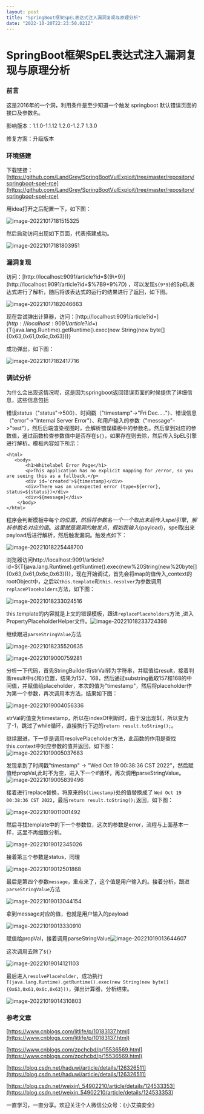 ```yaml
---
layout: post
title: "SpringBoot框架SpEL表达式注入漏洞复现与原理分析"
date: "2022-10-20T22:23:50.021Z"
---
```

SpringBoot框架SpEL表达式注入漏洞复现与原理分析
==============================

### 前言

这是2016年的一个洞，利用条件是至少知道一个触发 springboot 默认错误页面的接口及参数名。

影响版本：1.1.0-1.1.12 1.2.0-1.2.7 1.3.0

修复方案：升级版本

### 环境搭建

下载链接：[https://github.com/LandGrey/SpringBootVulExploit/tree/master/repository/springboot-spel-rce](https://github.com/LandGrey/SpringBootVulExploit/tree/master/repository/springboot-spel-rce)

用idea打开之后配置一下，如下图：

![image-20221017181515325](https://lxflxf.oss-cn-beijing.aliyuncs.com/image-20221017181515325.png)

然后启动访问出现如下页面，代表搭建成功。

![image-20221017181803951](https://lxflxf.oss-cn-beijing.aliyuncs.com/image-20221017181803951.png)

### 漏洞复现

访问：[http://localhost:9091/article?id=${9\*9}](http://localhost:9091/article?id=$%7B9*9%7D) ，可以发现`${9*9}`的SpEL表达式进行了解析，随后将该表达式的运行的结果进行了返回，如下图。

![image-20221017182046663](https://lxflxf.oss-cn-beijing.aliyuncs.com/image-20221017182046663.png)

现在尝试弹出计算器，访问：[http://localhost:9091/article?id=$](http://localhost:9091/article?id=$){T(java.lang.Runtime).getRuntime().exec(new String(new byte\[\]{0x63,0x61,0x6c,0x63}))}

成功弹出，如下图：

![image-20221017182417716](https://lxflxf.oss-cn-beijing.aliyuncs.com/image-20221017182417716.png)

### 调试分析

为什么会出现这情况呢，这是因为springboot返回错误页面的时候提供了详细信息，这些信息包括

错误status（"status"->500）、时间戳（"timestamp"->"Fri Dec....."）、错误信息（"error"->"Internal Server Error"）、和用户输入的参数（"message"->"test"），然后后端渲染视图时，会解析错误模板中的参数名。然后拿到对应的参数值，通过函数检查参数值中是否存在`${}`，如果存在则去除，然后传入SpEL引擎进行解析。模板内容如下所示：

    <html>
       <body>
           <h1>Whitelabel Error Page</h1>
           <p>This application has no explicit mapping for /error, so you are seeing this as a fallback.</p>
           <div id='created'>${timestamp}</div>
           <div>There was an unexpected error (type=${error}, status=${status})</div>
           <div>${message}</div>
        </body>
    </html>
    

程序会判断模板中每个${}的位置，然后将参数名一个一个取出来后传入spel引擎，解析参数名对应的值。这里就是漏洞的触发点，假如我输入${payload}，spel取出来payload后进行解析，然后触发漏洞。触发点如下：

![image-20221018225448700](https://lxflxf.oss-cn-beijing.aliyuncs.com/image-20221018225448700.png)

浏览器访问http://localhost:9091/article?id=${T(java.lang.Runtime).getRuntime().exec(new%20String(new%20byte\[\]{0x63,0x61,0x6c,0x63}))}，现在开始调试，首先会将map的值传入,context的rootObject中，之后以`this.template`和`this.resolver`为参数调用`replacePlaceholders`方法，如下图：

![image-20221018233024516](https://lxflxf.oss-cn-beijing.aliyuncs.com/image-20221018233024516.png)

this.template的内容就是上文的错误模板，跟进`replacePlaceholders`方法 ,进入PropertyPlaceholderHelper文件。![image-20221018233724398](https://lxflxf.oss-cn-beijing.aliyuncs.com/image-20221018233724398.png)

继续跟进`parseStringValue`方法

![image-20221018235520635](https://lxflxf.oss-cn-beijing.aliyuncs.com/image-20221018235520635.png)

![image-20221019000759281](https://lxflxf.oss-cn-beijing.aliyuncs.com/image-20221019000759281.png)

分析一下代码，首先StringBuilder将strVal转为字符串，并赋值给result，接着判断result中`${`和`}`位置，结果为157、168，然后通过substring截取157和168的中间值，并赋值给placeholder，本次的值为"timestamp"，然后将placeholder作为第一个参数，再次调用本方法。结果如下图：

![image-20221019004056336](https://lxflxf.oss-cn-beijing.aliyuncs.com/image-20221019004056336.png)

strVal的值变为timestamp，所以在indexOf判断时，由于没出现${，所以变为了-1，跳过了while循环，直接执行下边的`return result.toString();`。

继续跟进，下一步是调用resolvePlaceholder方法，此函数的作用是查找this.context中对应参数的值并返回，如下图：  
![image-20221019005037683](https://lxflxf.oss-cn-beijing.aliyuncs.com/image-20221019005037683.png)

发现拿到了时间戳"timestamp" -> "Wed Oct 19 00:38:36 CST 2022"，然后赋值给propVal,此时不为空，进入下一个if循环，再次调用parseStringValue。![image-20221019005839496](https://lxflxf.oss-cn-beijing.aliyuncs.com/image-20221019005839496.png)

接着进行replace替换，将原来的`${timestamp}`处的值替换成了 `Wed Oct 19 00:38:36 CST 2022`，最后`return result.toString();`返回，如下图：

![image-20221019011001492](https://lxflxf.oss-cn-beijing.aliyuncs.com/image-20221019011001492.png)

然后寻找template中的下一个参数位，这次的参数是error，流程与上面基本一样，这里不再细致分析。

![image-20221019012345026](https://lxflxf.oss-cn-beijing.aliyuncs.com/image-20221019012345026.png)

接着第三个参数是status，同理

![image-20221019012501868](https://lxflxf.oss-cn-beijing.aliyuncs.com/image-20221019012501868.png)

最后是第四个参数`message`，重点来了，这个值是用户输入的。接着分析，跟进`parseStringValue`方法

![image-20221019013044154](https://lxflxf.oss-cn-beijing.aliyuncs.com/image-20221019013044154.png)

拿到message对应的值，也就是用户输入的payload

![image-20221019013330910](https://lxflxf.oss-cn-beijing.aliyuncs.com/image-20221019013330910.png)

赋值给propVal，接着调用parseStringValue![image-20221019013644607](https://lxflxf.oss-cn-beijing.aliyuncs.com/image-20221019013644607.png)

这次调用去除了`${}`

![image-20221019014121103](https://lxflxf.oss-cn-beijing.aliyuncs.com/image-20221019014121103.png)

最后进入`resolvePlaceholder`，成功执行`T(java.lang.Runtime).getRuntime().exec(new String(new byte[]{0x63,0x61,0x6c,0x63}))`，弹出计算器，分析结束。

![image-20221019014310803](https://lxflxf.oss-cn-beijing.aliyuncs.com/image-20221019014310803.png)

### 参考文章

[https://www.cnblogs.com/litlife/p/10183137.html](https://www.cnblogs.com/litlife/p/10183137.html)

[https://www.cnblogs.com/zpchcbd/p/15536569.html](https://www.cnblogs.com/zpchcbd/p/15536569.html)

[https://blog.csdn.net/haduwi/article/details/126326511](https://blog.csdn.net/haduwi/article/details/126326511)

[https://blog.csdn.net/weixin\_54902210/article/details/124533353](https://blog.csdn.net/weixin_54902210/article/details/124533353)

一直学习，一直分享。欢迎关注个人微信公众号：《小艾搞安全》